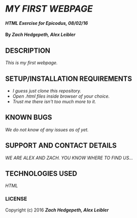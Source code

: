 # _MY FIRST WEBPAGE_

#### _HTML Exercise for Epicodus, 08/02/16_

#### By _**Zach Hedgepeth, Alex Leibler**_

## DESCRIPTION
_This is my first webpage._

## SETUP/INSTALLATION REQUIREMENTS
* _I guess just clone this repository._
* _Open .html files inside browser of your choice._
* _Trust me there isn't too much more to it._

## KNOWN BUGS
_We do not know of any issues as of yet._

## SUPPORT AND CONTACT DETAILS
_WE ARE ALEX AND ZACH. YOU KNOW WHERE TO FIND US..._

## TECHNOLOGIES USED
_HTML_

### LICENSE
Copyright (c) 2016 **_Zach Hedgepeth, Alex Leibler_**
